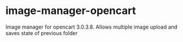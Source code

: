 # image-manager-opencart
Image manager for opencart 3.0.3.8. Allows multiple image upload and saves state of previous folder
